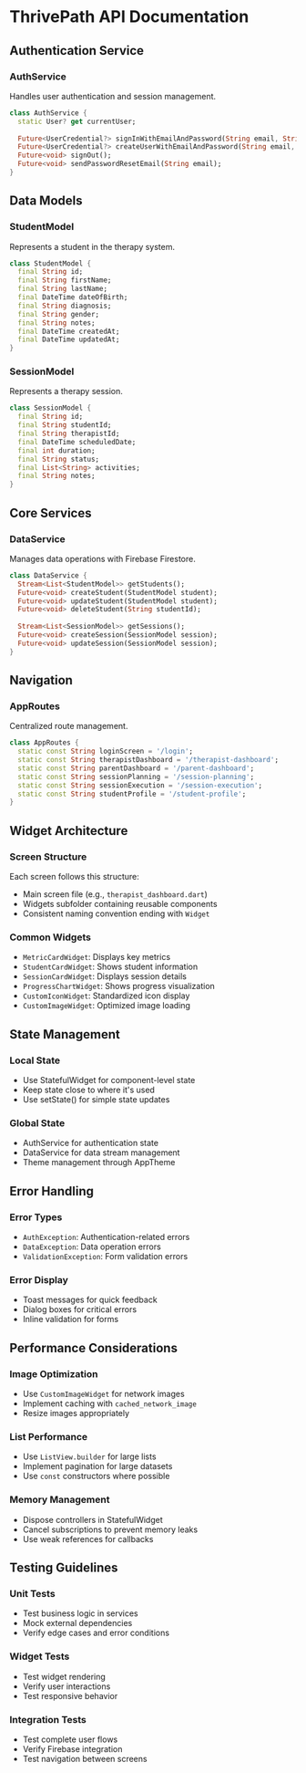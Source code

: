 # ThrivePath API Documentation

## Authentication Service

### AuthService
Handles user authentication and session management.

```dart
class AuthService {
  static User? get currentUser;
  
  Future<UserCredential?> signInWithEmailAndPassword(String email, String password);
  Future<UserCredential?> createUserWithEmailAndPassword(String email, String password);
  Future<void> signOut();
  Future<void> sendPasswordResetEmail(String email);
}
```

## Data Models

### StudentModel
Represents a student in the therapy system.

```dart
class StudentModel {
  final String id;
  final String firstName;
  final String lastName;
  final DateTime dateOfBirth;
  final String diagnosis;
  final String gender;
  final String notes;
  final DateTime createdAt;
  final DateTime updatedAt;
}
```

### SessionModel
Represents a therapy session.

```dart
class SessionModel {
  final String id;
  final String studentId;
  final String therapistId;
  final DateTime scheduledDate;
  final int duration;
  final String status;
  final List<String> activities;
  final String notes;
}
```

## Core Services

### DataService
Manages data operations with Firebase Firestore.

```dart
class DataService {
  Stream<List<StudentModel>> getStudents();
  Future<void> createStudent(StudentModel student);
  Future<void> updateStudent(StudentModel student);
  Future<void> deleteStudent(String studentId);
  
  Stream<List<SessionModel>> getSessions();
  Future<void> createSession(SessionModel session);
  Future<void> updateSession(SessionModel session);
}
```

## Navigation

### AppRoutes
Centralized route management.

```dart
class AppRoutes {
  static const String loginScreen = '/login';
  static const String therapistDashboard = '/therapist-dashboard';
  static const String parentDashboard = '/parent-dashboard';
  static const String sessionPlanning = '/session-planning';
  static const String sessionExecution = '/session-execution';
  static const String studentProfile = '/student-profile';
}
```

## Widget Architecture

### Screen Structure
Each screen follows this structure:
- Main screen file (e.g., `therapist_dashboard.dart`)
- Widgets subfolder containing reusable components
- Consistent naming convention ending with `Widget`

### Common Widgets
- `MetricCardWidget`: Displays key metrics
- `StudentCardWidget`: Shows student information
- `SessionCardWidget`: Displays session details
- `ProgressChartWidget`: Shows progress visualization
- `CustomIconWidget`: Standardized icon display
- `CustomImageWidget`: Optimized image loading

## State Management

### Local State
- Use StatefulWidget for component-level state
- Keep state close to where it's used
- Use setState() for simple state updates

### Global State
- AuthService for authentication state
- DataService for data stream management
- Theme management through AppTheme

## Error Handling

### Error Types
- `AuthException`: Authentication-related errors
- `DataException`: Data operation errors
- `ValidationException`: Form validation errors

### Error Display
- Toast messages for quick feedback
- Dialog boxes for critical errors
- Inline validation for forms

## Performance Considerations

### Image Optimization
- Use `CustomImageWidget` for network images
- Implement caching with `cached_network_image`
- Resize images appropriately

### List Performance
- Use `ListView.builder` for large lists
- Implement pagination for large datasets
- Use `const` constructors where possible

### Memory Management
- Dispose controllers in StatefulWidget
- Cancel subscriptions to prevent memory leaks
- Use weak references for callbacks

## Testing Guidelines

### Unit Tests
- Test business logic in services
- Mock external dependencies
- Verify edge cases and error conditions

### Widget Tests
- Test widget rendering
- Verify user interactions
- Test responsive behavior

### Integration Tests
- Test complete user flows
- Verify Firebase integration
- Test navigation between screens
